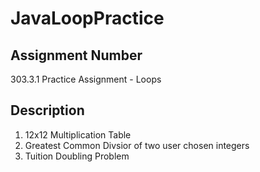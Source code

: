 # JavaLoopPractice

## Assignment Number
303.3.1 Practice Assignment - Loops

## Description

1. 12x12 Multiplication Table
2. Greatest Common Divsior of two user chosen integers
3. Tuition Doubling Problem


